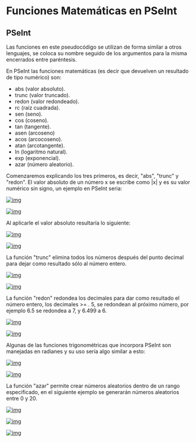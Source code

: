 # Funciones Matemáticas en PSeInt

## PSeInt

Las funciones en este pseudocódigo se utilizan de forma similar a otros lenguajes, se coloca su nombre seguido de los argumentos para la misma encerrados entre paréntesis.

En PSeInt las funciones matemáticas (es decir que devuelven un resultado de tipo numérico) son:

- abs (valor absoluto).
- trunc (valor truncado).
- redon (valor redondeado).
- rc (raíz cuadrada).
- sen (seno).
- cos (coseno).
- tan (tangente).
- asen (arcoseno)
- acos (arcocoseno).
- atan (arcotangente).
- ln (logaritmo natural).
- exp (exponencial).
- azar (número aleatorio).

Comenzaremos explicando los tres primeros, es decir, "abs", "trunc" y "redon". El valor absoluto de un número x se escribe como |x| y es su valor numérico sin signo, un ejemplo en PSeInt seria:

[![img](https://blogger.googleusercontent.com/img/b/R29vZ2xl/AVvXsEh951Mam86bbh_mBiEB_qvNarAW5W7DOCW7pK5cvv1RKxMMogufVC0OkdplypjN2lihHlCOz-7lfLf6HNozQaV985pwHndCBmB9Lj3ZvhS1bKVWetb90Qg2arakgaG90OxCEKkhxnwwOw/s16000/x1.PNG)](https://blogger.googleusercontent.com/img/b/R29vZ2xl/AVvXsEh951Mam86bbh_mBiEB_qvNarAW5W7DOCW7pK5cvv1RKxMMogufVC0OkdplypjN2lihHlCOz-7lfLf6HNozQaV985pwHndCBmB9Lj3ZvhS1bKVWetb90Qg2arakgaG90OxCEKkhxnwwOw/s486/x1.PNG)

[![img](https://blogger.googleusercontent.com/img/b/R29vZ2xl/AVvXsEi7CJ_vP20O2PIHHsfk3wVMamBnDaDS5GaYkYbp5-WRhpzDLAOSorPEKD5iyCmFtOqa2DuJu3PhiGM8HvHTkuQPYlClnMKq2GhAVvGj11NEFq3Jsv0xr-VWqz4vv_xwOJdn-FZ2opUZAQ/s16000/x2.PNG) ](https://blogger.googleusercontent.com/img/b/R29vZ2xl/AVvXsEi7CJ_vP20O2PIHHsfk3wVMamBnDaDS5GaYkYbp5-WRhpzDLAOSorPEKD5iyCmFtOqa2DuJu3PhiGM8HvHTkuQPYlClnMKq2GhAVvGj11NEFq3Jsv0xr-VWqz4vv_xwOJdn-FZ2opUZAQ/s333/x2.PNG)

 

Al aplicarle el valor absoluto resultaría lo siguiente: 

[![img](https://blogger.googleusercontent.com/img/b/R29vZ2xl/AVvXsEg57Efgy2nhTQVPyB7IszbytCexUl-0Z-RFDjjWBeqMy3MG4JInqnXNkmQ5jjTDkA3515boWk70WlGG456fkxNRbjFYmWbR51Z4Tm7PtIi3j41ZHoxepVarDBzlXBtOwRKD59O6fStXtg/s16000/x3.PNG)](https://blogger.googleusercontent.com/img/b/R29vZ2xl/AVvXsEg57Efgy2nhTQVPyB7IszbytCexUl-0Z-RFDjjWBeqMy3MG4JInqnXNkmQ5jjTDkA3515boWk70WlGG456fkxNRbjFYmWbR51Z4Tm7PtIi3j41ZHoxepVarDBzlXBtOwRKD59O6fStXtg/s494/x3.PNG)

[![img](https://blogger.googleusercontent.com/img/b/R29vZ2xl/AVvXsEgmO6FaNFB336KiTIQk0ZV115TP2GDHZ1oQfLVvMg4OQQqtHoSz5Cw9O22fPq6IOvl90QbNC30fjI-vTIu2XTwufssko0LzKWmBgOeOlnHNbxBzNZS8tC3GDnYc5X8xT0pBfSj2MSAgqw/s16000/x4.PNG)](https://blogger.googleusercontent.com/img/b/R29vZ2xl/AVvXsEgmO6FaNFB336KiTIQk0ZV115TP2GDHZ1oQfLVvMg4OQQqtHoSz5Cw9O22fPq6IOvl90QbNC30fjI-vTIu2XTwufssko0LzKWmBgOeOlnHNbxBzNZS8tC3GDnYc5X8xT0pBfSj2MSAgqw/s335/x4.PNG)

La función "trunc" elimina todos los números después del punto decimal para dejar como resultado sólo al número entero.

 

[![img](https://blogger.googleusercontent.com/img/b/R29vZ2xl/AVvXsEgqIoKZW_gayu016JyCL7V1a5rIuAj_ekd2REIllASw05zxpBDiz4jBptgyuY7XHrcSNjTkUye5xW-0QlxMdDB8lROGFshv09bni7tzX0XjRKnN1EXhPuhNpilsFgY-obhU1Wtu_2PyZg/s16000/3.PNG)](https://blogger.googleusercontent.com/img/b/R29vZ2xl/AVvXsEgqIoKZW_gayu016JyCL7V1a5rIuAj_ekd2REIllASw05zxpBDiz4jBptgyuY7XHrcSNjTkUye5xW-0QlxMdDB8lROGFshv09bni7tzX0XjRKnN1EXhPuhNpilsFgY-obhU1Wtu_2PyZg/s364/3.PNG)

[![img](https://blogger.googleusercontent.com/img/b/R29vZ2xl/AVvXsEi-VmssChS5WVJOuYVXbiZHKnjyZWv_wmqxomUrdyqhEKSb-QloJVFPN7VrZLBmBHxCe4ww2zNSc9y0UUXbbuWV9gsoUqV8ehnzliKycioXDhhbTRSppE_9vk6pGSviIqv11tmPgm__cg/s16000/4.PNG)](https://blogger.googleusercontent.com/img/b/R29vZ2xl/AVvXsEi-VmssChS5WVJOuYVXbiZHKnjyZWv_wmqxomUrdyqhEKSb-QloJVFPN7VrZLBmBHxCe4ww2zNSc9y0UUXbbuWV9gsoUqV8ehnzliKycioXDhhbTRSppE_9vk6pGSviIqv11tmPgm__cg/s345/4.PNG)

 

La función "redon" redondea los decimales para dar como resultado el número entero, los decimales >= . 5, se redondean al próximo número, por ejemplo 6.5 se redondea a 7, y 6.499 a 6.

[![img](https://blogger.googleusercontent.com/img/b/R29vZ2xl/AVvXsEjXcBCjLvjUXgCbUbPa8Bl37dtdx5592k8VA85q5LKQy7GrUqRn3B29XsuoCuV9qfB5JJN9Ilr_LFQjiDQZ5NIcFcG7_bo2Kx0UX8E_vDrndzN5Xk134bCvJDQOTd3IXsUrCHxdin0z0g/s16000/5.PNG)](https://blogger.googleusercontent.com/img/b/R29vZ2xl/AVvXsEjXcBCjLvjUXgCbUbPa8Bl37dtdx5592k8VA85q5LKQy7GrUqRn3B29XsuoCuV9qfB5JJN9Ilr_LFQjiDQZ5NIcFcG7_bo2Kx0UX8E_vDrndzN5Xk134bCvJDQOTd3IXsUrCHxdin0z0g/s373/5.PNG)

[![img](https://blogger.googleusercontent.com/img/b/R29vZ2xl/AVvXsEjYjnb4BYQxJtlKNy8o3fdSLjY6nJWLdAyZpiBcLR2XWS9ngk_Cj5Qmvn4-gKmdCo9ILnni9l3SFFGnVOO9dmMv_q-9WzHaLre61zwmy11P_KC_tuqzE5UccIbcAVM_FfOTwpqZteHNXw/s16000/6.PNG) ](https://blogger.googleusercontent.com/img/b/R29vZ2xl/AVvXsEjYjnb4BYQxJtlKNy8o3fdSLjY6nJWLdAyZpiBcLR2XWS9ngk_Cj5Qmvn4-gKmdCo9ILnni9l3SFFGnVOO9dmMv_q-9WzHaLre61zwmy11P_KC_tuqzE5UccIbcAVM_FfOTwpqZteHNXw/s335/6.PNG)

 

Algunas de las funciones trigonométricas que incorpora PSeInt son manejadas en radianes y su uso sería algo similar a esto:

 

[![img](https://blogger.googleusercontent.com/img/b/R29vZ2xl/AVvXsEjhxxxvmAXWPdNePrQpsFbRl9dJ7uJD2TTnK887aQHVuM_mkmZd2A3ujmfttcXyplrWe14yFfiiILfWHEP1T0cHaGCaHEmWXAje2P1LPZYjZvP0F3lR6IKQL9aIdXwuKhzI4qcQUMVO5Q/s16000/7.PNG) ](https://blogger.googleusercontent.com/img/b/R29vZ2xl/AVvXsEjhxxxvmAXWPdNePrQpsFbRl9dJ7uJD2TTnK887aQHVuM_mkmZd2A3ujmfttcXyplrWe14yFfiiILfWHEP1T0cHaGCaHEmWXAje2P1LPZYjZvP0F3lR6IKQL9aIdXwuKhzI4qcQUMVO5Q/s547/7.PNG)

 

[![img](https://blogger.googleusercontent.com/img/b/R29vZ2xl/AVvXsEgjqBE1UVrOeq_HGPw8YGdMBXNTlexPzRYqKGPVXSuUi-YG3OKCQcz1N1TnLbyZh0UDJQboC1ZFs2hyphenhyphenKSYjk6kS90FSeayjga_-P0ZsI54HHTrhw-Wwd447vyf3u18XlmC1tUK07Tx_7g/s16000/8.PNG)](https://blogger.googleusercontent.com/img/b/R29vZ2xl/AVvXsEgjqBE1UVrOeq_HGPw8YGdMBXNTlexPzRYqKGPVXSuUi-YG3OKCQcz1N1TnLbyZh0UDJQboC1ZFs2hyphenhyphenKSYjk6kS90FSeayjga_-P0ZsI54HHTrhw-Wwd447vyf3u18XlmC1tUK07Tx_7g/s370/8.PNG)

La función "azar" permite crear números aleatorios dentro de un rango especificado, en el siguiente ejemplo se generarán números aleatorios entre 0 y 20.

[![img](https://blogger.googleusercontent.com/img/b/R29vZ2xl/AVvXsEhJucNlUw2LJE3LCUeRa9IZvxnBMp7DfWMnTpNi0I8Z7pKSFbd_Z7L-W4P0IVjsbI5FT3KDyO4CeepGG1vuAuoag2MAyIUIz37nf_CdecB1lrhr99ALS07dR8NGwxcgdEVkkO1J8h1QPg/s16000/9.PNG)](https://blogger.googleusercontent.com/img/b/R29vZ2xl/AVvXsEhJucNlUw2LJE3LCUeRa9IZvxnBMp7DfWMnTpNi0I8Z7pKSFbd_Z7L-W4P0IVjsbI5FT3KDyO4CeepGG1vuAuoag2MAyIUIz37nf_CdecB1lrhr99ALS07dR8NGwxcgdEVkkO1J8h1QPg/s354/9.PNG)

[![img](https://blogger.googleusercontent.com/img/b/R29vZ2xl/AVvXsEiNcBv8xMC-6B5SSyUOTJUhObSgSawJ_B8ZcYVuiEPdBoKbsKnbjkUa0CRWdN16P-qbopuqXbb9pbNKxdyh8ZYJsGzvBhVSK7MtELrucxHMyROIyxXrq3XM5FAp3xPm_OFUd2P19RXncQ/s16000/10.PNG)](https://blogger.googleusercontent.com/img/b/R29vZ2xl/AVvXsEiNcBv8xMC-6B5SSyUOTJUhObSgSawJ_B8ZcYVuiEPdBoKbsKnbjkUa0CRWdN16P-qbopuqXbb9pbNKxdyh8ZYJsGzvBhVSK7MtELrucxHMyROIyxXrq3XM5FAp3xPm_OFUd2P19RXncQ/s333/10.PNG)

[![img](https://blogger.googleusercontent.com/img/b/R29vZ2xl/AVvXsEixil6d1zjRvd-2kTx-MrA2IEpo59TqpdsSymmlmzH1cc6qfgCKZPmM-_Qa5zgBD0tF_LoUFsH-kv3NBgxpoT7N-yea5hlWk43Oj4Vw6Ta1gJGE4KTwZ26D2Hh-WNWs6IQ9KEjK8GLzeQ/s16000/11.PNG)](https://blogger.googleusercontent.com/img/b/R29vZ2xl/AVvXsEixil6d1zjRvd-2kTx-MrA2IEpo59TqpdsSymmlmzH1cc6qfgCKZPmM-_Qa5zgBD0tF_LoUFsH-kv3NBgxpoT7N-yea5hlWk43Oj4Vw6Ta1gJGE4KTwZ26D2Hh-WNWs6IQ9KEjK8GLzeQ/s334/11.PNG)